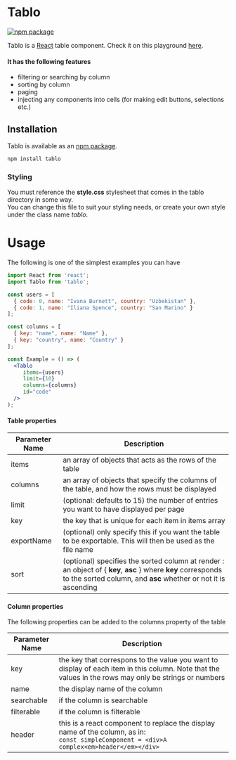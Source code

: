 # Tablo
[![npm package](https://img.shields.io/npm/v/tablo.svg?style=flat-square)](https://www.npmjs.org/package/tablo)

Tablo is a [React](http://facebook.github.io/react/) table component. Check it on this playground [here](https://output.jsbin.com/xesotuv).

#### It has the following features
 * filtering or searching by column
 * sorting by column
 * paging
 * injecting any components into cells (for making edit buttons, selections etc.)
 
## Installation

Tablo is available as an [npm package](https://www.npmjs.org/package/tablo).

```sh
npm install tablo
```

### Styling

You must reference the **style.css** stylesheet that comes in the tablo directory in some way.  
You can change this file to suit your styling needs, or create your own style under the class name *tablo*.

# Usage

The following is one of the simplest examples you can have

```jsx
import React from 'react';
import Tablo from 'tablo';

const users = [
  { code: 0, name: "Ivana Burnett", country: "Uzbekistan" }, 
  { code: 1, name: "Iliana Spence", country: "San Marino" }
];

const columns = [
  { key: "name", name: "Name" },
  { key: "country", name: "Country" }
];

const Example = () => (
  <Tablo
     items={users}
     limit={10}
     columns={columns}
     id="code"
  />
);

```

#### Table properties

Parameter Name | Description
--- | ---
items | an array of objects that acts as the rows of the table
columns | an array of objects that specify the columns of the table, and how the rows must be displayed
limit | (optional: defaults to 15) the number of entries you want to have displayed per page
key | the key that is unique for each item in items array 
exportName	| (optional) only specify this if you want the table to be exportable. This will then be used as the file name
sort | (optional) specifies the sorted column at render : an object of { **key**, **asc** } where **key** corresponds to the sorted column, and **asc** whether or not it is ascending


#### Column properties

The following properties can be added to the columns property of the table

Parameter Name | Description
--- | ---
key | the key that correspons to the value you want to display of each item in this column. Note that the values in the rows may only be strings or numbers
name | the display name of the column
searchable | if the column is searchable
filterable | if the column is filterable
header | this is a react component to replace the display name of the column, as in:<br/> ```const simpleComponent = <div>A complex<em>header</em></div>```

